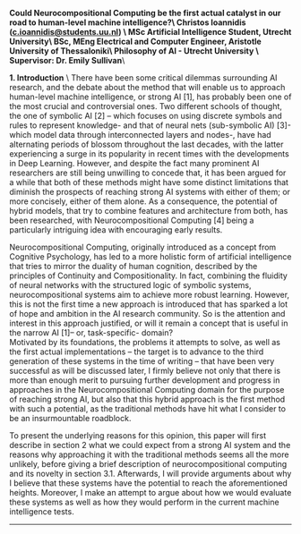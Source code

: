 **Could Neurocompositional Computing be the first actual catalyst in our road to human-level machine intelligence?\\
Christos Ioannidis (c.ioannidis@students.uu.nl) \\
MSc Artificial Intelligence Student, Utrecht University\\ 
BSc, MEng Electrical and Computer Engineer, Aristotle University of Thessaloniki\\ 
Philosophy of AI - Utrecht University \\
Supervisor: Dr. Emily Sullivan**\\
 
 
**1. Introduction** \\
There have been some critical dilemmas surrounding AI research, and the debate 
about the method that will enable us to approach human-level machine intelligence, or 
strong AI [1], has probably been one of the most crucial and controversial ones. Two 
different schools of thought, the one of symbolic AI [2] – which focuses on using discrete 
symbols and rules to represent knowledge- and that of neural nets (sub-symbolic AI) [3]- 
which model data through interconnected layers and nodes-, have had alternating periods 
of blossom throughout the last decades, with the latter experiencing a surge in its popularity 
in recent times with the developments in Deep Learning. However, and despite the fact 
many prominent AI researchers are still being unwilling to concede that, it has been argued 
for a while that both of these methods might have some distinct limitations that diminish 
the prospects of reaching strong AI systems with either of them; or more concisely, either of 
them alone. As a consequence, the potential of hybrid models, that try to combine features 
and architecture from both, has been researched, with Neurocompositional Computing [4] 
being a particularly intriguing idea with encouraging early results. 

Neurocompositional Computing, originally introduced as a concept from Cognitive 
Psychology, has led to a more holistic form of artificial intelligence that tries to mirror the 
duality of human cognition, described by the principles of Continuity and Compositionality. 
In fact, combining the fluidity of neural networks with the structured logic of symbolic 
systems, neurocompositional systems aim to achieve more robust learning. However, this is 
not the first time a new approach is introduced that has sparked a lot of hope and ambition 
in the AI research community. So is the attention and interest in this approach justified, or 
will it remain a concept that is useful in the narrow AI [1]– or, task-specific- domain?  
Motivated by its foundations, the problems it attempts to solve, as well as the first actual 
implementations – the target is to advance to the third generation of these systems in the 
time of writing – that have been very successful as will be discussed later, I firmly believe 
not only that there is more than enough merit to pursuing further development and 
progress in approaches in the Neurocompositional Computing domain for the purpose of 
reaching strong AI, but also that this hybrid approach is the first method with such a 
potential, as the traditional methods have hit what I consider to be an insurmountable 
roadblock.  

To present the underlying reasons for this opinion, this paper will first describe in 
section 2 what we could expect from a strong AI system and the reasons why approaching it 
with the traditional methods seems all the more unlikely, before giving a brief description of 
neurocompositional computing and its novelty in section 3.1. Afterwards, I will provide 
arguments about why I believe that these systems have the potential to reach the 
aforementioned heights. Moreover, I make an attempt to argue about how we would 
evaluate these systems as well as how they would perform in the current machine 
intelligence tests. 
***
